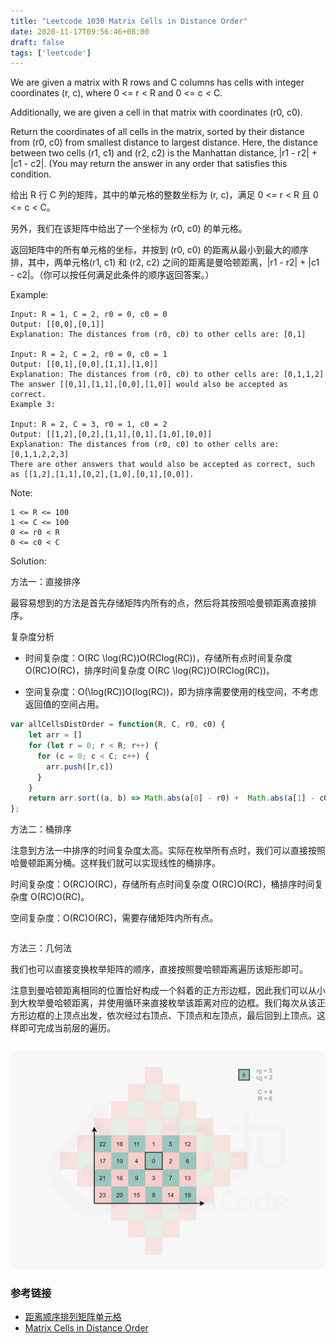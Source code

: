 ```yaml
---
title: "Leetcode 1030 Matrix Cells in Distance Order"
date: 2020-11-17T09:56:46+08:00
draft: false
tags: ['leetcode']
---
```


We are given a matrix with R rows and C columns has cells with integer coordinates (r, c), where 0 <= r < R and 0 <= c < C.

Additionally, we are given a cell in that matrix with coordinates (r0, c0).

Return the coordinates of all cells in the matrix, sorted by their distance from (r0, c0) from smallest distance to largest distance.  Here, the distance between two cells (r1, c1) and (r2, c2) is the Manhattan distance, |r1 - r2| + |c1 - c2|.  (You may return the answer in any order that satisfies this condition.

给出 R 行 C 列的矩阵，其中的单元格的整数坐标为 (r, c)，满足 0 <= r < R 且 0 <= c < C。

另外，我们在该矩阵中给出了一个坐标为 (r0, c0) 的单元格。

返回矩阵中的所有单元格的坐标，并按到 (r0, c0) 的距离从最小到最大的顺序排，其中，两单元格(r1, c1) 和 (r2, c2) 之间的距离是曼哈顿距离，|r1 - r2| + |c1 - c2|。（你可以按任何满足此条件的顺序返回答案。）

Example:

```
Input: R = 1, C = 2, r0 = 0, c0 = 0
Output: [[0,0],[0,1]]
Explanation: The distances from (r0, c0) to other cells are: [0,1]

Input: R = 2, C = 2, r0 = 0, c0 = 1
Output: [[0,1],[0,0],[1,1],[1,0]]
Explanation: The distances from (r0, c0) to other cells are: [0,1,1,2]
The answer [[0,1],[1,1],[0,0],[1,0]] would also be accepted as correct.
Example 3:

Input: R = 2, C = 3, r0 = 1, c0 = 2
Output: [[1,2],[0,2],[1,1],[0,1],[1,0],[0,0]]
Explanation: The distances from (r0, c0) to other cells are: [0,1,1,2,2,3]
There are other answers that would also be accepted as correct, such as [[1,2],[1,1],[0,2],[1,0],[0,1],[0,0]].
```

Note:

```
1 <= R <= 100
1 <= C <= 100
0 <= r0 < R
0 <= c0 < C
```

Solution:

方法一：直接排序

最容易想到的方法是首先存储矩阵内所有的点，然后将其按照哈曼顿距离直接排序。

复杂度分析

- 时间复杂度：O(RC \log(RC))O(RClog(RC))，存储所有点时间复杂度 O(RC)O(RC)，排序时间复杂度 O(RC \log(RC))O(RClog(RC))。

- 空间复杂度：O(\log(RC))O(log(RC))，即为排序需要使用的栈空间，不考虑返回值的空间占用。

```js
var allCellsDistOrder = function(R, C, r0, c0) {
    let arr = []
    for (let r = 0; r < R; r++) {
      for (c = 0; c < C; c++) {
        arr.push([r,c])
      }
    }
    return arr.sort((a, b) => Math.abs(a[0] - r0) +  Math.abs(a[1] - c0)  - Math.abs(b[0] - r0) -  Math.abs(b[1] - c0))
};
```

方法二：桶排序

注意到方法一中排序的时间复杂度太高。实际在枚举所有点时，我们可以直接按照哈曼顿距离分桶。这样我们就可以实现线性的桶排序。

时间复杂度：O(RC)O(RC)，存储所有点时间复杂度 O(RC)O(RC)，桶排序时间复杂度 O(RC)O(RC)。

空间复杂度：O(RC)O(RC)，需要存储矩阵内所有点。


```go
```

方法三：几何法

我们也可以直接变换枚举矩阵的顺序，直接按照曼哈顿距离遍历该矩形即可。

注意到曼哈顿距离相同的位置恰好构成一个斜着的正方形边框，因此我们可以从小到大枚举曼哈顿距离，并使用循环来直接枚举该距离对应的边框。我们每次从该正方形边框的上顶点出发，依次经过右顶点、下顶点和左顶点，最后回到上顶点。这样即可完成当前层的遍历。

```php
```

![matrix-cells-in-distance-order](/images/matrix-cells-in-distance-order.png)


### 参考链接 

- [距离顺序排列矩阵单元格](https://leetcode-cn.com/problems/matrix-cells-in-distance-order/)
- [Matrix Cells in Distance Order](https://leetcode.com/problems/matrix-cells-in-distance-order//)

